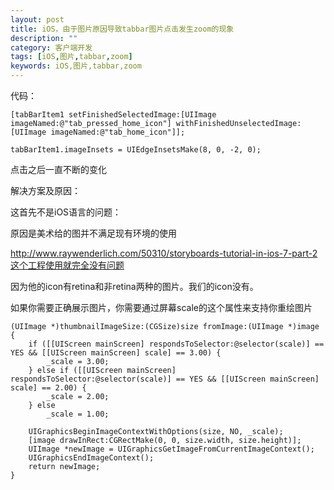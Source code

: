 ```yaml
---
layout: post
title: iOS，由于图片原因导致tabbar图片点击发生zoom的现象
description: ""
category: 客户端开发
tags: [iOS,图片,tabbar,zoom]
keywords: iOS,图片,tabbar,zoom
---
```


代码：

```
[tabBarItem1 setFinishedSelectedImage:[UIImage imageNamed:@"tab_pressed_home_icon"] withFinishedUnselectedImage:[UIImage imageNamed:@"tab_home_icon"]];

tabBarItem1.imageInsets = UIEdgeInsetsMake(8, 0, -2, 0);
```

点击之后一直不断的变化

解决方案及原因：

这首先不是iOS语言的问题：

原因是美术给的图并不满足现有环境的使用

http://www.raywenderlich.com/50310/storyboards-tutorial-in-ios-7-part-2这个工程使用就完全没有问题

因为他的icon有retina和非retina两种的图片。我们的icon没有。

如果你需要正确展示图片，你需要通过屏幕scale的这个属性来支持你重绘图片

```
(UIImage *)thumbnailImageSize:(CGSize)size fromImage:(UIImage *)image {
    if ([[UIScreen mainScreen] respondsToSelector:@selector(scale)] == YES && [[UIScreen mainScreen] scale] == 3.00) {
        _scale = 3.00;
    } else if ([[UIScreen mainScreen] respondsToSelector:@selector(scale)] == YES && [[UIScreen mainScreen] scale] == 2.00) {
        _scale = 2.00;
    } else
        _scale = 1.00;

    UIGraphicsBeginImageContextWithOptions(size, NO, _scale);
    [image drawInRect:CGRectMake(0, 0, size.width, size.height)];
    UIImage *newImage = UIGraphicsGetImageFromCurrentImageContext();
    UIGraphicsEndImageContext();
    return newImage;
}
```
